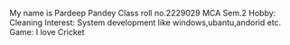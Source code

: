 My name is Pardeep Pandey
Class roll no.2229029 
MCA Sem.2
Hobby: Cleaning
Interest: System development like windows,ubantu,andorid etc.
Game: I love Cricket
